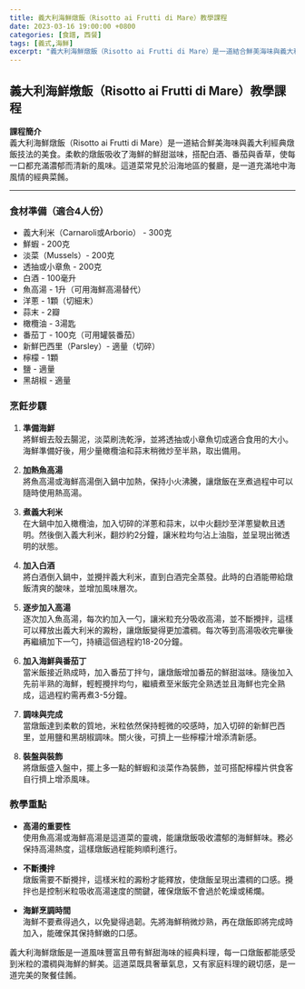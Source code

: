 ```yaml
---
title: 義大利海鮮燉飯（Risotto ai Frutti di Mare）教學課程
date: 2023-03-16 19:00:00 +0800
categories: [食譜, 西餐]
tags: [義式,海鮮] 
excerpt: "義大利海鮮燉飯（Risotto ai Frutti di Mare）是一道結合鮮美海味與義大利經典燉飯技法的美食。柔軟的燉飯吸收了海鮮的鮮甜滋味，搭配白酒、番茄與香草，使每一口都充滿濃郁而清新的風味。這道菜常見於沿海地區的餐廳，是一道充滿地中海風情的經典菜餚"
---
```


## 義大利海鮮燉飯（Risotto ai Frutti di Mare）教學課程

**課程簡介**  
義大利海鮮燉飯（Risotto ai Frutti di Mare）是一道結合鮮美海味與義大利經典燉飯技法的美食。柔軟的燉飯吸收了海鮮的鮮甜滋味，搭配白酒、番茄與香草，使每一口都充滿濃郁而清新的風味。這道菜常見於沿海地區的餐廳，是一道充滿地中海風情的經典菜餚。

---

### 食材準備（適合4人份）

- 義大利米（Carnaroli或Arborio） - 300克  
- 鮮蝦 - 200克  
- 淡菜（Mussels）- 200克  
- 透抽或小章魚 - 200克  
- 白酒 - 100毫升  
- 魚高湯 - 1升（可用海鮮高湯替代）  
- 洋蔥 - 1顆（切細末）  
- 蒜末 - 2瓣  
- 橄欖油 - 3湯匙  
- 番茄丁 - 100克（可用罐裝番茄）  
- 新鮮巴西里（Parsley）- 適量（切碎）  
- 檸檬 - 1顆  
- 鹽 - 適量  
- 黑胡椒 - 適量  

### 烹飪步驟

1. **準備海鮮**  
   將鮮蝦去殼去腸泥，淡菜刷洗乾淨，並將透抽或小章魚切成適合食用的大小。海鮮準備好後，用少量橄欖油和蒜末稍微炒至半熟，取出備用。

2. **加熱魚高湯**  
   將魚高湯或海鮮高湯倒入鍋中加熱，保持小火沸騰，讓燉飯在烹煮過程中可以隨時使用熱高湯。

3. **煮義大利米**  
   在大鍋中加入橄欖油，加入切碎的洋蔥和蒜末，以中火翻炒至洋蔥變軟且透明。然後倒入義大利米，翻炒約2分鐘，讓米粒均勻沾上油脂，並呈現出微透明的狀態。

4. **加入白酒**  
   將白酒倒入鍋中，並攪拌義大利米，直到白酒完全蒸發。此時的白酒能帶給燉飯清爽的酸味，並增加風味層次。

5. **逐步加入高湯**  
   逐次加入魚高湯，每次約加入一勺，讓米粒充分吸收高湯，並不斷攪拌，這樣可以釋放出義大利米的澱粉，讓燉飯變得更加濃稠。每次等到高湯吸收完畢後再繼續加下一勺，持續這個過程約18-20分鐘。

6. **加入海鮮與番茄丁**  
   當米飯接近熟成時，加入番茄丁拌勻，讓燉飯增加番茄的鮮甜滋味。隨後加入先前半熟的海鮮，輕輕攪拌均勻，繼續煮至米飯完全熟透並且海鮮也完全熟成，這過程約需再煮3-5分鐘。

7. **調味與完成**  
   當燉飯達到柔軟的質地，米粒依然保持輕微的咬感時，加入切碎的新鮮巴西里，並用鹽和黑胡椒調味。關火後，可擠上一些檸檬汁增添清新感。

8. **裝盤與裝飾**  
   將燉飯盛入盤中，擺上多一點的鮮蝦和淡菜作為裝飾，並可搭配檸檬片供食客自行擠上增添風味。

### 教學重點

- **高湯的重要性**  
  使用魚高湯或海鮮高湯是這道菜的靈魂，能讓燉飯吸收濃郁的海鮮鮮味。務必保持高湯熱度，這樣燉飯過程能夠順利進行。

- **不斷攪拌**  
  燉飯需要不斷攪拌，這樣米粒的澱粉才能釋放，使燉飯呈現出濃稠的口感。攪拌也是控制米粒吸收高湯速度的關鍵，確保燉飯不會過於乾燥或稀爛。

- **海鮮烹調時間**  
  海鮮不要煮得過久，以免變得過韌。先將海鮮稍微炒熟，再在燉飯即將完成時加入，能確保其保持鮮嫩的口感。

義大利海鮮燉飯是一道風味豐富且帶有鮮甜海味的經典料理，每一口燉飯都能感受到米粒的濃稠與海鮮的鮮美。這道菜既具奢華氣息，又有家庭料理的親切感，是一道完美的聚餐佳餚。
